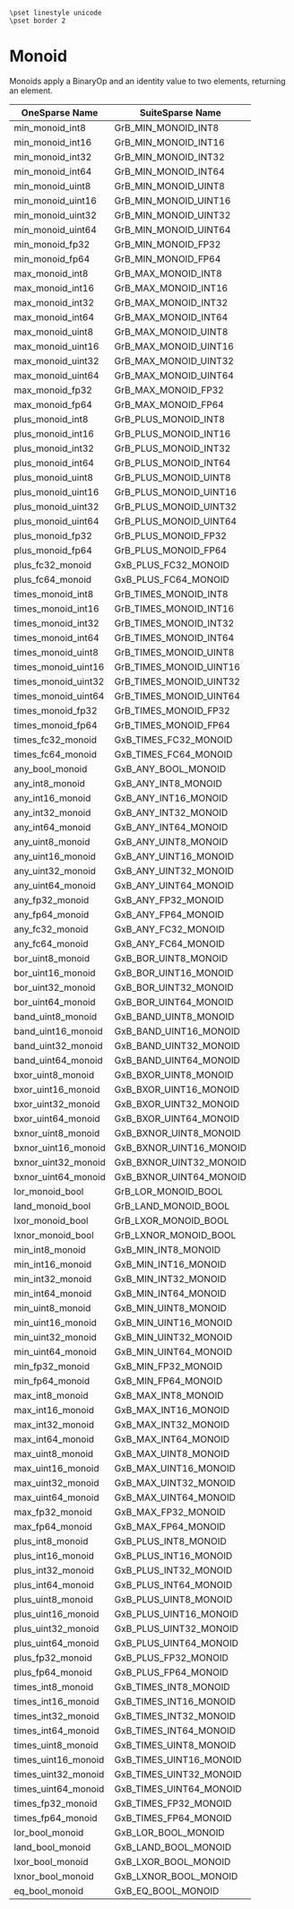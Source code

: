 ```
\pset linestyle unicode
\pset border 2
```
# Monoid

Monoids apply a BinaryOp and an identity value to two elements, returning an element.

| OneSparse Name | SuiteSparse Name |
|----------------|------------------|
| min_monoid_int8 | GrB_MIN_MONOID_INT8 |
| min_monoid_int16 | GrB_MIN_MONOID_INT16 |
| min_monoid_int32 | GrB_MIN_MONOID_INT32 |
| min_monoid_int64 | GrB_MIN_MONOID_INT64 |
| min_monoid_uint8 | GrB_MIN_MONOID_UINT8 |
| min_monoid_uint16 | GrB_MIN_MONOID_UINT16 |
| min_monoid_uint32 | GrB_MIN_MONOID_UINT32 |
| min_monoid_uint64 | GrB_MIN_MONOID_UINT64 |
| min_monoid_fp32 | GrB_MIN_MONOID_FP32 |
| min_monoid_fp64 | GrB_MIN_MONOID_FP64 |
| max_monoid_int8 | GrB_MAX_MONOID_INT8 |
| max_monoid_int16 | GrB_MAX_MONOID_INT16 |
| max_monoid_int32 | GrB_MAX_MONOID_INT32 |
| max_monoid_int64 | GrB_MAX_MONOID_INT64 |
| max_monoid_uint8 | GrB_MAX_MONOID_UINT8 |
| max_monoid_uint16 | GrB_MAX_MONOID_UINT16 |
| max_monoid_uint32 | GrB_MAX_MONOID_UINT32 |
| max_monoid_uint64 | GrB_MAX_MONOID_UINT64 |
| max_monoid_fp32 | GrB_MAX_MONOID_FP32 |
| max_monoid_fp64 | GrB_MAX_MONOID_FP64 |
| plus_monoid_int8 | GrB_PLUS_MONOID_INT8 |
| plus_monoid_int16 | GrB_PLUS_MONOID_INT16 |
| plus_monoid_int32 | GrB_PLUS_MONOID_INT32 |
| plus_monoid_int64 | GrB_PLUS_MONOID_INT64 |
| plus_monoid_uint8 | GrB_PLUS_MONOID_UINT8 |
| plus_monoid_uint16 | GrB_PLUS_MONOID_UINT16 |
| plus_monoid_uint32 | GrB_PLUS_MONOID_UINT32 |
| plus_monoid_uint64 | GrB_PLUS_MONOID_UINT64 |
| plus_monoid_fp32 | GrB_PLUS_MONOID_FP32 |
| plus_monoid_fp64 | GrB_PLUS_MONOID_FP64 |
| plus_fc32_monoid | GxB_PLUS_FC32_MONOID |
| plus_fc64_monoid | GxB_PLUS_FC64_MONOID |
| times_monoid_int8 | GrB_TIMES_MONOID_INT8 |
| times_monoid_int16 | GrB_TIMES_MONOID_INT16 |
| times_monoid_int32 | GrB_TIMES_MONOID_INT32 |
| times_monoid_int64 | GrB_TIMES_MONOID_INT64 |
| times_monoid_uint8 | GrB_TIMES_MONOID_UINT8 |
| times_monoid_uint16 | GrB_TIMES_MONOID_UINT16 |
| times_monoid_uint32 | GrB_TIMES_MONOID_UINT32 |
| times_monoid_uint64 | GrB_TIMES_MONOID_UINT64 |
| times_monoid_fp32 | GrB_TIMES_MONOID_FP32 |
| times_monoid_fp64 | GrB_TIMES_MONOID_FP64 |
| times_fc32_monoid | GxB_TIMES_FC32_MONOID |
| times_fc64_monoid | GxB_TIMES_FC64_MONOID |
| any_bool_monoid | GxB_ANY_BOOL_MONOID |
| any_int8_monoid | GxB_ANY_INT8_MONOID |
| any_int16_monoid | GxB_ANY_INT16_MONOID |
| any_int32_monoid | GxB_ANY_INT32_MONOID |
| any_int64_monoid | GxB_ANY_INT64_MONOID |
| any_uint8_monoid | GxB_ANY_UINT8_MONOID |
| any_uint16_monoid | GxB_ANY_UINT16_MONOID |
| any_uint32_monoid | GxB_ANY_UINT32_MONOID |
| any_uint64_monoid | GxB_ANY_UINT64_MONOID |
| any_fp32_monoid | GxB_ANY_FP32_MONOID |
| any_fp64_monoid | GxB_ANY_FP64_MONOID |
| any_fc32_monoid | GxB_ANY_FC32_MONOID |
| any_fc64_monoid | GxB_ANY_FC64_MONOID |
| bor_uint8_monoid | GxB_BOR_UINT8_MONOID |
| bor_uint16_monoid | GxB_BOR_UINT16_MONOID |
| bor_uint32_monoid | GxB_BOR_UINT32_MONOID |
| bor_uint64_monoid | GxB_BOR_UINT64_MONOID |
| band_uint8_monoid | GxB_BAND_UINT8_MONOID |
| band_uint16_monoid | GxB_BAND_UINT16_MONOID |
| band_uint32_monoid | GxB_BAND_UINT32_MONOID |
| band_uint64_monoid | GxB_BAND_UINT64_MONOID |
| bxor_uint8_monoid | GxB_BXOR_UINT8_MONOID |
| bxor_uint16_monoid | GxB_BXOR_UINT16_MONOID |
| bxor_uint32_monoid | GxB_BXOR_UINT32_MONOID |
| bxor_uint64_monoid | GxB_BXOR_UINT64_MONOID |
| bxnor_uint8_monoid | GxB_BXNOR_UINT8_MONOID |
| bxnor_uint16_monoid | GxB_BXNOR_UINT16_MONOID |
| bxnor_uint32_monoid | GxB_BXNOR_UINT32_MONOID |
| bxnor_uint64_monoid | GxB_BXNOR_UINT64_MONOID |
| lor_monoid_bool | GrB_LOR_MONOID_BOOL |
| land_monoid_bool | GrB_LAND_MONOID_BOOL |
| lxor_monoid_bool | GrB_LXOR_MONOID_BOOL |
| lxnor_monoid_bool | GrB_LXNOR_MONOID_BOOL |
| min_int8_monoid | GxB_MIN_INT8_MONOID |
| min_int16_monoid | GxB_MIN_INT16_MONOID |
| min_int32_monoid | GxB_MIN_INT32_MONOID |
| min_int64_monoid | GxB_MIN_INT64_MONOID |
| min_uint8_monoid | GxB_MIN_UINT8_MONOID |
| min_uint16_monoid | GxB_MIN_UINT16_MONOID |
| min_uint32_monoid | GxB_MIN_UINT32_MONOID |
| min_uint64_monoid | GxB_MIN_UINT64_MONOID |
| min_fp32_monoid | GxB_MIN_FP32_MONOID |
| min_fp64_monoid | GxB_MIN_FP64_MONOID |
| max_int8_monoid | GxB_MAX_INT8_MONOID |
| max_int16_monoid | GxB_MAX_INT16_MONOID |
| max_int32_monoid | GxB_MAX_INT32_MONOID |
| max_int64_monoid | GxB_MAX_INT64_MONOID |
| max_uint8_monoid | GxB_MAX_UINT8_MONOID |
| max_uint16_monoid | GxB_MAX_UINT16_MONOID |
| max_uint32_monoid | GxB_MAX_UINT32_MONOID |
| max_uint64_monoid | GxB_MAX_UINT64_MONOID |
| max_fp32_monoid | GxB_MAX_FP32_MONOID |
| max_fp64_monoid | GxB_MAX_FP64_MONOID |
| plus_int8_monoid | GxB_PLUS_INT8_MONOID |
| plus_int16_monoid | GxB_PLUS_INT16_MONOID |
| plus_int32_monoid | GxB_PLUS_INT32_MONOID |
| plus_int64_monoid | GxB_PLUS_INT64_MONOID |
| plus_uint8_monoid | GxB_PLUS_UINT8_MONOID |
| plus_uint16_monoid | GxB_PLUS_UINT16_MONOID |
| plus_uint32_monoid | GxB_PLUS_UINT32_MONOID |
| plus_uint64_monoid | GxB_PLUS_UINT64_MONOID |
| plus_fp32_monoid | GxB_PLUS_FP32_MONOID |
| plus_fp64_monoid | GxB_PLUS_FP64_MONOID |
| times_int8_monoid | GxB_TIMES_INT8_MONOID |
| times_int16_monoid | GxB_TIMES_INT16_MONOID |
| times_int32_monoid | GxB_TIMES_INT32_MONOID |
| times_int64_monoid | GxB_TIMES_INT64_MONOID |
| times_uint8_monoid | GxB_TIMES_UINT8_MONOID |
| times_uint16_monoid | GxB_TIMES_UINT16_MONOID |
| times_uint32_monoid | GxB_TIMES_UINT32_MONOID |
| times_uint64_monoid | GxB_TIMES_UINT64_MONOID |
| times_fp32_monoid | GxB_TIMES_FP32_MONOID |
| times_fp64_monoid | GxB_TIMES_FP64_MONOID |
| lor_bool_monoid | GxB_LOR_BOOL_MONOID |
| land_bool_monoid | GxB_LAND_BOOL_MONOID |
| lxor_bool_monoid | GxB_LXOR_BOOL_MONOID |
| lxnor_bool_monoid | GxB_LXNOR_BOOL_MONOID |
| eq_bool_monoid | GxB_EQ_BOOL_MONOID |